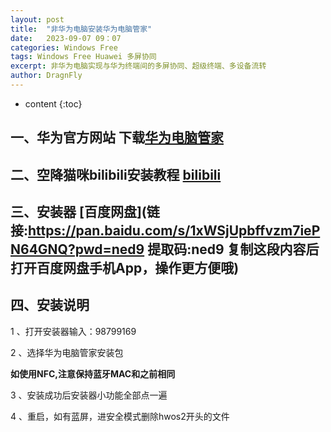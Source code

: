 ```yaml
---
layout: post
title:  "非华为电脑安装华为电脑管家"
date:   2023-09-07 09：07
categories: Windows Free
tags: Windows Free Huawei 多屏协同 
excerpt: 非华为电脑实现与华为终端间的多屏协同、超级终端、多设备流转
author: DragnFly
---
```


* content
{:toc}

## 一、华为官方网站 下载[华为电脑管家](https://consumer.huawei.com/cn/support/pc-manager/)

## 二、空降猫咪bilibili安装教程 [bilibili](https://www.bilibili.com/video/BV1Z5411d73y?t=61.9)

## 三、安装器 [百度网盘](链接:https://pan.baidu.com/s/1xWSjUpbffvzm7iePN64GNQ?pwd=ned9 提取码:ned9 复制这段内容后打开百度网盘手机App，操作更方便哦)

## 四、安装说明

1 、打开安装器输入：98799169

2 、选择华为电脑管家安装包

  **如使用NFC,注意保持蓝牙MAC和之前相同**

3 、安装成功后安装器小功能全部点一遍

4 、重启，如有蓝屏，进安全模式删除hwos2开头的文件
